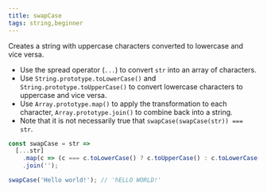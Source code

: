 ```yaml
---
title: swapCase
tags: string,beginner
---
```


Creates a string with uppercase characters converted to lowercase and vice versa.

- Use the spread operator (`...`) to convert `str` into an array of characters.
- Use `String.prototype.toLowerCase()` and `String.prototype.toUpperCase()` to convert lowercase characters to uppercase and vice versa.
- Use `Array.prototype.map()` to apply the transformation to each character, `Array.prototype.join()` to combine back into a string.
- Note that it is not necessarily true that `swapCase(swapCase(str)) === str`.

```js
const swapCase = str =>
  [...str]
    .map(c => (c === c.toLowerCase() ? c.toUpperCase() : c.toLowerCase()))
    .join('');
```

```js
swapCase('Hello world!'); // 'hELLO WORLD!'
```
